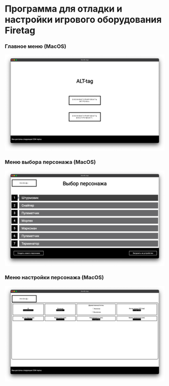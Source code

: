 # Программа для отладки и настройки игрового оборудования Firetag

### Главное меню (MacOS)

![screenshot](Screenshots/OsX_mainMenu.png)

### Меню выбора персонажа (MacOS)

![screenshot](Screenshots/OsX_CharacterSelection.png)

### Меню настройки персонажа (MacOS)

![screenshot](Screenshots/OsX_PlayerConfig.png)